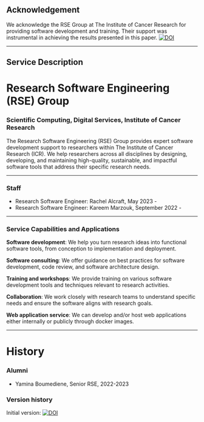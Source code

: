 ## Acknowledgement
We acknowledge the RSE Group at The Institute of Cancer Research for providing software development and training. Their support was instrumental in achieving the results presented in this paper. [![DOI](https://zenodo.org/badge/755024489.svg)](https://zenodo.org/doi/10.5281/zenodo.10638989)

---

## Service Description
# Research Software Engineering (RSE) Group

### Scientific Computing, Digital Services, Institute of Cancer Research  
The Research Software Engineering (RSE) Group provides expert software development support to researchers within The Institute of Cancer Research (ICR). We help researchers across all disciplines by designing, developing, and maintaining high-quality, sustainable, and impactful software tools that address their specific research needs.

---

### Staff
- Research Software Engineer: Rachel Alcraft, May 2023 -
- Research Software Engineer: Kareem Marzouk, September 2022 -

---

### Service Capabilities and Applications
**Software development**: We help you turn research ideas into functional software tools, from conception to implementation and deployment.  
  
**Software consulting**: We offer guidance on best practices for software development, code review, and software architecture design.  
  
**Training and workshops**: We provide training on various software development tools and techniques relevant to research activities.  
    
**Collaboration**: We work closely with research teams to understand specific needs and ensure the software aligns with research goals.  

**Web application service**: We can develop and/or host web applications either internally or publicly through docker images. 

---

# History

### Alumni
- Yamina Boumediene, Senior RSE, 2022-2023

### Version history
Initial version: [![DOI](https://zenodo.org/badge/755024489.svg)](https://zenodo.org/doi/10.5281/zenodo.10638989)




